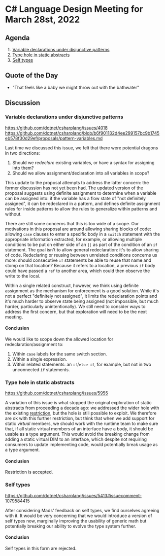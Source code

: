 # C# Language Design Meeting for March 28st, 2022

## Agenda

1. [Variable declarations under disjunctive patterns](#variable-declarations-under-disjunctive-patterns)
2. [Type hole in static abstracts](#type-hole-in-static-abstracts)
3. [Self types](#self-types)

## Quote of the Day

- "That feels like a baby we might throw out with the bathwater"

## Discussion

### Variable declarations under disjunctive patterns

https://github.com/dotnet/csharplang/issues/4018  
https://github.com/dotnet/csharplang/blob/b6f901132d4ee299157bc9b1745eb578f30d29ef/proposals/pattern-variables.md

Last time we discussed this issue, we felt that there were potential dragons in two directions:

1. Should we re<i>declare</i> existing variables, or have a syntax for assigning into them?
2. Should we allow assignment/declaration into all variables in scope?

This update to the proposal attempts to address the latter concern: the former discussion has not yet been had. The updated
version of the proposal suggests using definite assignment to determine when a variable can be assigned into: if the variable
has a flow state of "not definitely assigned", it can be redeclared in a pattern, and defines definite assignment rules for
inside patterns to allow the rules to generalize within patterns and without.

There are still some concerns that this is too wide of a scope. Our motivations in this proposal are around allowing sharing
blocks of code: allowing `case` clauses to enter a specific body in a `switch` statement with the appropriate information
extracted, for example, or allowing multiple conditions to be put on either side of an `||` as part of the condition of an
`if` statement. The goal isn't to allow general redeclaration: it's to allow sharing of code. Redeclaring or reusing between
unrelated conditions concerns us more: should consecutive `if` statements be able to reuse that name and stomp on that location?
Because it refers to a location, a previous `if` body could have passed a `ref` to another area, which could then observe the
write to the local.

Within a single related construct, however, we think using definite assignment as the mechanism for enforcement is a good
solution. While it's not a perfect "definitely not assigned", it limits the redeclaration points and it's much harder to
observe state being assigned (not impossible, but much harder, particularly unintentionally). We still need to consider ways
to address the first concern, but that exploration will need to be the next meeting.

#### Conclusion

We would like to scope down the allowed location for redeclaration/assignment to:

1. Within `case` labels for the same switch section.
2. Within a single expression.
3. Within related statements: an `if`/`else if`, for example, but not in two unconnected `if` statements.

### Type hole in static abstracts

https://github.com/dotnet/csharplang/issues/5955

A variation of this issue is what stopped the original exploration of static abstracts from proceeding a decade ago: we
addressed the wider hole with the existing
[restriction](../../proposals/static-abstracts-in-interfaces.md#interface-constraints-with-static-abstract-members), but
the hole is still possible to exploit. We therefore are ok with this further restriction, but think that when we add support
for static _virtual_ members, we should work with the runtime team to make sure that, if all static virtual members of an
interface have a body, it should be usable as a type argument. This would avoid the breaking change from adding a static virtual
DIM to an interface, which despite not requiring consumers to update implementing code, would potentially break usage as a type
argument.

#### Conclusion

Restriction is accepted.

### Self types

https://github.com/dotnet/csharplang/issues/5413#issuecomment-1079584415

After considering Mads' feedback on self types, we find ourselves agreeing with it. It would be very concerning that we would
introduce a version of self types now, marginally improving the usability of generic math but potentially breaking our ability
to evolve the type system further.

#### Conclusion

Self types in this form are rejected.
